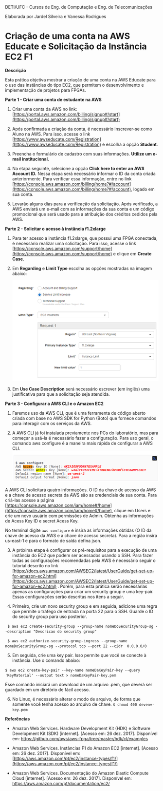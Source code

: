 DETI/UFC - Cursos de Eng. de Computação e Eng. de Telecomunicações

Elaborada por  Jardel Silveira e Vanessa Rodrigues

# **Criação de uma conta na AWS Educate e Solicitação da Instância EC2 F1**

**Descrição**

Esta prática objetiva mostrar a criação de uma conta na AWS Educate para o uso das instâncias do tipo EC2, que permitem o desenvolvimento e implementação de  projetos para FPGAs. 

**Parte 1 - Criar uma conta de estudante na AWS**

1. Criar uma conta da AWS no link: [https://portal.aws.amazon.com/billing/signup#/start](https://portal.aws.amazon.com/billing/signup#/start)

2. Após confirmada a criação da conta, é necessário inscrever-se como Aluno na AWS. Para isso, acesse o link [https://www.awseducate.com/Registration](https://www.awseducate.com/Registration) e escolha a opção **Student**.

3. Preencha o formulário de cadastro com suas informações. **Utilize um e-mail institucional.**

4. Na etapa seguinte, selecione a opção **Click here to enter an AWS Account ID.** Nessa etapa será necessário informar o ID da conta criada anteriormente. Para verificar essa informação, entre no link [https://console.aws.amazon.com/billing/home?#/account](https://console.aws.amazon.com/billing/home?#/account), logado em sua conta.

5. Levarão alguns dias para a verificação da solicitação. Após verificado,  a AWS enviará um e-mail com as informações da sua conta e um código promocional que será usado para a atribuição dos créditos cedidos pela AWS.

**Parte 2 - Solicitar o acesso à instância f1.2xlarge**

1. Para ter acesso a instância f1.2xlarge, que possui uma FPGA conectada, é necessário realizar uma solicitação. Para isso, acesse o link [https://console.aws.amazon.com/support/home](https://console.aws.amazon.com/support/home) e clique em **Create Case**.

2. Em **Regarding** e **Limit Type** escolha as opções mostradas na imagem abaixo: 

	![image alt text](image_0.png)

3. Em **Use Case Description** será necessário escrever (em inglês) uma justificativa para que a solicitação seja atendida.

**Parte 3 - Configurar a AWS CLI e o Amazon EC2**

1. Faremos uso da AWS CLI, que é uma ferramenta de código aberto criada com base no AWS SDK for Python (Boto) que fornece comandos para interagir com os serviços da AWS. 

2. A AWS CLI já foi instalada previamente nos PCs do laboratório, mas para começar a usá-la é necessário fazer a configuração. Para uso geral, o comando aws configure é a maneira mais rápida de configurar a AWS CLI.	![image alt text](image_1.png)

A AWS CLI solicitará quatro informações. O ID da chave de acesso da AWS e a chave de acesso secreta da AWS são as credenciais de sua conta. Para criá-las acesse a página [https://console.aws.amazon.com/iam/home#/home](https://console.aws.amazon.com/iam/home#/home), clique em Users e crie um novo usuário com permissões de Admin. Obtenha as informações de Acess Key ID e secret Acess Key. 

No terminal digite ``` aws configure ``` e insira as informações obtidas (O ID da chave de acesso da AWS e a chave de acesso secreta). Para a região insira us-east-1 e para o formato de saída defina json.

3. A próxima etapa é configurar os pré-requisitos para a execução de uma instância do EC2 que podem ser acessados usando o SSH. Para fazer todas as configurações recomendadas pela AWS é necessário seguir o tutorial descrito no link [https://docs.aws.amazon.com/AWSEC2/latest/UserGuide/get-set-up-for-amazon-ec2.html](https://docs.aws.amazon.com/AWSEC2/latest/UserGuide/get-set-up-for-amazon-ec2.html) . Porém, para esta prática serão necessárias apenas as configurações para  criar um security group e uma key-pair. Essas configurações serão descritas nos ítens a seguir.

4. Primeiro, crie um novo security group e em seguida, adicione uma regra que permite o tráfego de entrada na porta 22 para o SSH. Guarde o ID do security group para uso posterior.

   ```$ aws ec2 create-security-group --group-name nomeDoSecurityGroup-sg --description "Descricao do security group"```

   ```$ aws ec2 authorize-security-group-ingress --group-name nomeDoSecurityGroup-sg --protocol tcp --port 22 --cidr  0.0.0.0/0```


5. Em seguida, crie uma key pair. Isso permite que você se conecte à instância.
Use o comando abaixo:

```$ aws ec2 create-key-pair --key-name nomeDaKeyPair-key --query 'KeyMaterial' --output text > nomeDaKeyPair-key.pem```
		
 Esse comando iniciará um download de um arquivo .pem, que deverá ser guardado em um diretório de fácil acesso. 
 
6. No Linux, é necessário alterar o modo de arquivo, de forma que somente você tenha acesso ao arquivo de chave.
```$ chmod 400 devenv-key.pem```
	

**Referências**

* Amazon Web Services. Hardware Development Kit (HDK) e Software Development Kit (SDK) [internet]. [Acesso em: 26 dez. 2017]. Disponível em: https://github.com/aws/aws-fpga/tree/master/hdk/cl/examples

* Amazon Web Services. Instâncias F1 do Amazon EC2 [internet]. [Acesso em: 26 dez. 2017]. Disponível em: [https://aws.amazon.com/pt/ec2/instance-types/f1/](https://aws.amazon.com/pt/ec2/instance-types/f1/)

* Amazon Web Services. Documentação do Amazon Elastic Compute Cloud [internet]. [Acesso em: 26 dez. 2017]. Disponível em: https://aws.amazon.com/pt/documentation/ec2/

